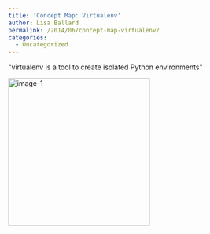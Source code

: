 ```yaml
---
title: 'Concept Map: Virtualenv'
author: Lisa Ballard
permalink: /2014/06/concept-map-virtualenv/
categories:
  - Uncategorized
---
```

"virtualenv is a tool to create isolated Python environments"

[<img class="alignnone size-medium wp-image-7855" alt="image-1" src="http://files.software-carpentry.org/training-course/2014/06/image-1-288x300.jpeg" width="288" height="300" />][1]

 [1]: http://files.software-carpentry.org/training-course/2014/06/image-1.jpeg
